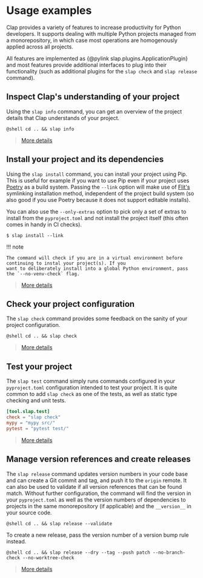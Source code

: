 # Usage examples

Clap provides a variety of features to increase productivity for Python developers. It supports dealing with
multiple Python projects managed from a monorepository, in which case most operations are homogenously applied
across all projects.

All features are implemented as {@pylink slap.plugins.ApplicationPlugin} and most features provide additional
interfaces to plug into their functionality (such as additional plugins for the `slap check` and `slap release`
command).

## Inspect Clap's understanding of your project

Using the `slap info` command, you can get an overview of the project details that Clap understands of your project.

``` title="$ slap info"
@shell cd .. && slap info
```

> [More details](commands/info.md)

## Install your project and its dependencies

  [Poetry]: https://python-poetry.org/
  [Flit]: https://flit.readthedocs.io/en/latest/

Using the `slap install` command, you can install your project using Pip. This is useful for example if you want
to use Pip even if your project uses [Poetry][] as a build system. Passing the `--link` option will make use of
[Flit's][Flit] symlinking installation method, independent of the project build system (so also good if you use
Poetry because it does not support editable installs).

You can also use the `--only-extras` option to pick only a set of extras to install from the `pyproject.toml`
and not install the project itself (this often comes in handy in CI checks).

    $ slap install --link

!!! note

    The command will check if you are in a virtual environment before continuing to instal your project(s). If you
    want to deliberately install into a global Python environment, pass the `--no-venv-check` flag.

> [More details](commands/install.md)

## Check your project configuration

The `slap check` command provides some feedback on the sanity of your project configuration.

``` title="$ slap check"
@shell cd .. && slap check
```

> [More details](commands/check.md)

## Test your project

The `slap test` command simply runs commands configured in your `pyproject.toml` configuration intended to test
your project. It is quite common to add `slap check` as one of the tests, as well as static type checking and
unit tests.

```toml title="Example pyproject.toml"
[tool.slap.test]
check = "slap check"
mypy = "mypy src/"
pytest = "pytest test/"
```

> [More details](commands/test.md)

## Manage version references and create releases

The `slap release` command updates version numbers in your code base and can create a Git commit and tag, and push
it to the `origin` remote. It can also be used to validate if all version references that can be found match. Without
further configuration, the command will find the version in your `pyproject.toml` as well as the version numbers of
dependencies to projects in the same monorepository (if applicable) and the `__version__` in your source code.

``` title="$ slap release --validate"
@shell cd .. && slap release --validate
```

To create a new release, pass the version number of a version bump rule instead.

``` title="$ slap release --tag --push patch --dry"
@shell cd .. && slap release --dry --tag --push patch --no-branch-check --no-worktree-check
```

> [More details](commands/release.md)
